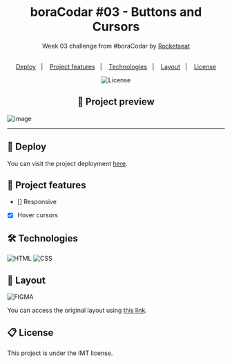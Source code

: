 <!-- @format -->

<h1 align="center"> boraCodar #03 - Buttons and Cursors </h1>
<div align="center">
  Week 03 challenge from #boraCodar by <a href="https://www.rocketseat.com.br/" target="_blank">Rocketseat</a>
</div>
</br>

<p align="center">
  <a href="#-deploy">Deploy</a>&nbsp;&nbsp;&nbsp;|&nbsp;&nbsp;&nbsp;
  <a href="#-project-features">Project features</a>&nbsp;&nbsp;&nbsp;|&nbsp;&nbsp;&nbsp;
  <a href="#-technologies">Technologies</a>&nbsp;&nbsp;&nbsp;|&nbsp;&nbsp;&nbsp;
  <a href="#-layout">Layout</a>&nbsp;&nbsp;&nbsp;|&nbsp;&nbsp;&nbsp;
  <a href="#-license">License</a>
</p>

<p align="center">
  <img alt="License" src="https://img.shields.io/static/v1?label=license&message=MIT&color=49AA26&labelColor=000000">
</p>

<h2 align="center">
  📃 Project preview
</h2>

![image](https://github.com/marcoftmartins/boraCodar-03-buttons-and-cursors/assets/47821731/6f1fda8d-8be3-4193-a929-72fa40b5f35b)

---

## 🚀 Deploy

You can visit the project deployment [here](https://marcoftmartins.github.io/boraCodar-03-buttons-and-cursors/).

## 🚧 Project features

- [] Responsive
- [X] Hover cursors

## 🛠 Technologies

![HTML](https://img.shields.io/badge/HTML5-E34F26?style=for-the-badge&logo=html5&logoColor=white)
![CSS](https://img.shields.io/badge/CSS3-1572B6?style=for-the-badge&logo=css3&logoColor=white)

## 🎨 Layout

![FIGMA](https://img.shields.io/badge/Figma-F24E1E?style=for-the-badge&logo=figma&logoColor=white)

You can access the original layout using [this link](https://www.rocketseat.com.br/boracodar/desafios-anteriores/botoes-e-cursores-desafio-03).

## 📋 License

This project is under the IMT license.
